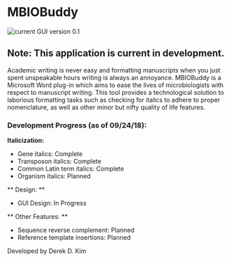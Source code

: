 # MBIOBuddy

![current GUI version 0.1](https://raw.githubusercontent.com/derekdkim/MBIOBuddy/tree/master/MBIOBuddyWeb/Images/v0.1Demo.png)

## Note: This application is current in development.

Academic writing is never easy and formatting manuscripts when you just spent unspeakable hours writing is always an annoyance.
MBIOBuddy is a Microsoft Word plug-in which aims to ease the lives of microbiologists with respect to manuscript writing.
This tool provides a technological solution to laborious formatting tasks such as checking for italics to adhere to proper nomenclature, as well as other minor but nifty quality of life features.

### Development Progress (as of 09/24/18):

**Italicization:**

  * Gene italics: Complete
  * Transposon italics: Complete
  * Common Latin term italics: Complete
  * Organism italics: Planned
  
** Design: **  

  * GUI Design: In Progress
  
** Other Features: **

  * Sequence reverse complement: Planned
  * Reference template insertions: Planned  

Developed by Derek D. Kim